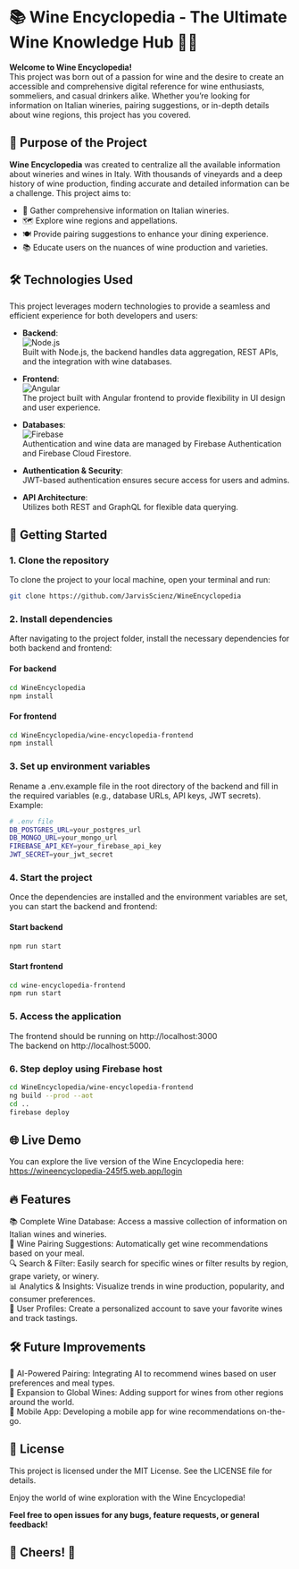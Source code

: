 # 📚 Wine Encyclopedia - The Ultimate Wine Knowledge Hub 🍇🍷

**Welcome to Wine Encyclopedia!**  
This project was born out of a passion for wine and the desire to create an accessible and comprehensive digital reference for wine enthusiasts, sommeliers, and casual drinkers alike. Whether you’re looking for information on Italian wineries, pairing suggestions, or in-depth details about wine regions, this project has you covered.

<!-- ![Wine Enthusiast](https://your-image-link-here) -->

## 🎯 Purpose of the Project
**Wine Encyclopedia** was created to centralize all the available information about wineries and wines in Italy. With thousands of vineyards and a deep history of wine production, finding accurate and detailed information can be a challenge. This project aims to:
- 🏰 Gather comprehensive information on Italian wineries.
- 🗺️ Explore wine regions and appellations.
- 🍽️ Provide pairing suggestions to enhance your dining experience.
- 📚 Educate users on the nuances of wine production and varieties.

## 🛠️ Technologies Used
This project leverages modern technologies to provide a seamless and efficient experience for both developers and users:

- **Backend**:  
  ![Node.js](https://img.shields.io/badge/Node.js-339933?logo=node.js&logoColor=white)  
  Built with Node.js, the backend handles data aggregation, REST APIs, and the integration with wine databases.

- **Frontend**:  
  ![Angular](https://img.shields.io/badge/Angular-DD0031?logo=angular&logoColor=white)  
  The project built with Angular frontend to provide flexibility in UI design and user experience.

- **Databases**:  
  ![Firebase](https://img.shields.io/badge/Firebase-FFCA28?logo=firebase&logoColor=white)  
  Authentication and wine data are managed by Firebase Authentication and Firebase Cloud Firestore.

- **Authentication & Security**:  
  JWT-based authentication ensures secure access for users and admins.

- **API Architecture**:  
  Utilizes both REST and GraphQL for flexible data querying.

## 🚀 Getting Started

### 1. Clone the repository
To clone the project to your local machine, open your terminal and run:

```bash
git clone https://github.com/JarvisScienz/WineEncyclopedia
```
### 2. Install dependencies
After navigating to the project folder, install the necessary dependencies for both backend and frontend:

#### For backend
```bash
cd WineEncyclopedia
npm install
```

#### For frontend 
```bash
cd WineEncyclopedia/wine-encyclopedia-frontend
npm install
```

### 3. Set up environment variables
Rename a .env.example file in the root directory of the backend and fill in the required variables (e.g., database URLs, API keys, JWT secrets). Example:

```bash
# .env file
DB_POSTGRES_URL=your_postgres_url
DB_MONGO_URL=your_mongo_url
FIREBASE_API_KEY=your_firebase_api_key
JWT_SECRET=your_jwt_secret
```

### 4. Start the project
Once the dependencies are installed and the environment variables are set, you can start the backend and frontend:

#### Start backend
```bash
npm run start
```

#### Start frontend
```bash
cd wine-encyclopedia-frontend
npm run start
```

### 5. Access the application
The frontend should be running on http://localhost:3000  
The backend on http://localhost:5000.
	
### 6. Step deploy using Firebase host

```bash
cd WineEncyclopedia/wine-encyclopedia-frontend
ng build --prod --aot
cd ..
firebase deploy
```

## 🌐 Live Demo
You can explore the live version of the Wine Encyclopedia here: https://wineencyclopedia-245f5.web.app/login

## 🔥 Features
📚 Complete Wine Database: Access a massive collection of information on Italian wines and wineries.  
🍷 Wine Pairing Suggestions: Automatically get wine recommendations based on your meal.  
🔍 Search & Filter: Easily search for specific wines or filter results by region, grape variety, or winery.  
📊 Analytics & Insights: Visualize trends in wine production, popularity, and consumer preferences.  
👤 User Profiles: Create a personalized account to save your favorite wines and track tastings.  

## 🛠️ Future Improvements
🧠 AI-Powered Pairing: Integrating AI to recommend wines based on user preferences and meal types.  
🍇 Expansion to Global Wines: Adding support for wines from other regions around the world.  
📱 Mobile App: Developing a mobile app for wine recommendations on-the-go.  

## 📝 License
This project is licensed under the MIT License. See the LICENSE file for details.

Enjoy the world of wine exploration with the Wine Encyclopedia!

**Feel free to open issues for any bugs, feature requests, or general feedback!**

## 🍇 Cheers! 🍷
